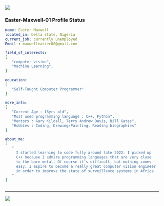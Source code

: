  <p align="left">
  <img src="https://capsule-render.vercel.app/api?type=waving&color=brown&height=90&section=footer"/>
</p>

### Easter-Maxwell-01 Profile Status

```yaml
name: Easter Maxwell
located_in: Delta state, Nigeria
current_job: currently unemployed
Email : maxwelleaster00@gmail.com

field_of_interests:
[
   "computer vision",
   "Machine Learning",
]
  
education:
[
   "Self-Taught Computer Programmer"
]
 
more_info:
[
   "Current Age : 16yrs old",
   "Most used programming language : C++, Python",
   "Mentors : Gary Kildall, Terry Andrew Davis, Bill Gates", 
   "Hobbies : Coding, Drawing/Painting, Reading biographies"
]

about_me:
[
   " 
     I started learning to code fully around late 2022. I picked up
     C++ because I admire programming languages that are very close
     to the bare metal. Of course it's difficult, but nothing comes
     easy. I aspire to become a really great computer vision engineer
     in order to improve the state of surveillance systems in Africa
   "
]
  
```
---

<p align="left">
  <img src="https://capsule-render.vercel.app/api?type=waving&color=dark&height=90&section=footer"/>  
</p>


